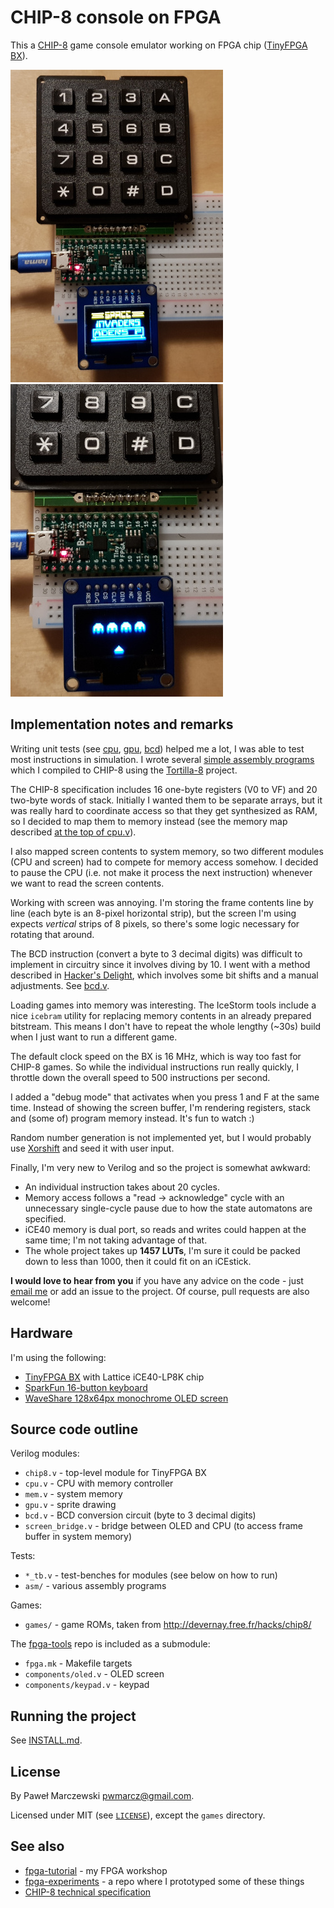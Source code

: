 # CHIP-8 console on FPGA

This a [CHIP-8](https://en.wikipedia.org/wiki/CHIP-8) game console emulator
working on FPGA chip ([TinyFPGA BX](https://www.crowdsupply.com/tinyfpga/tinyfpga-bx)).

![invaders](img/invaders-small.jpg)
![invaders2-small](img/invaders2-small.jpg)

## Implementation notes and remarks

Writing unit tests (see [cpu](cpu_tb.v), [gpu](gpu_tb.v), [bcd](bcd_tb.v)) helped me
a lot, I was able to test most instructions in simulation. I wrote several
[simple assembly programs](asm/) which I compiled to CHIP-8 using the
[Tortilla-8](https://github.com/aanunez/tortilla8) project.

The CHIP-8 specification includes 16 one-byte registers (V0 to VF) and 20
two-byte words of stack. Initially I wanted them to be separate arrays, but it
was really hard to coordinate access so that they get synthesized as RAM, so I
decided to map them to memory instead (see the memory map described [at the top
of cpu.v](cpu.v)).

I also mapped screen contents to system memory, so two different modules (CPU and
screen) had to compete for memory access somehow. I decided to pause the CPU
(i.e. not make it process the next instruction) whenever we want to read the
screen contents.

Working with screen was annoying. I'm storing the frame contents line by line
(each byte is an 8-pixel horizontal strip), but the screen I'm using expects
*vertical* strips of 8 pixels, so there's some logic necessary for rotating that
around.

The BCD instruction (convert a byte to 3 decimal digits) was difficult to
implement in circuitry since it involves diving by 10. I went with a method
described in [Hacker's Delight](http://www.hackersdelight.org/divcMore.pdf),
which involves some bit shifts and a manual adjustments. See [bcd.v](bcd.v).

Loading games into memory was interesting. The IceStorm tools include a nice
`icebram` utility for replacing memory contents in an already prepared
bitstream. This means I don't have to repeat the whole lengthy (~30s) build
when I just want to run a different game.

The default clock speed on the BX is 16 MHz, which is way too fast for CHIP-8
games. So while the individual instructions run really quickly, I throttle
down the overall speed to 500 instructions per second.

I added a "debug mode" that activates when you press 1 and F at the same
time. Instead of showing the screen buffer, I'm rendering registers, stack and
(some of) program memory instead. It's fun to watch :)

Random number generation is not implemented yet, but I would probably use
[Xorshift](https://en.wikipedia.org/wiki/Xorshift) and seed it with user input.

Finally, I'm very new to Verilog and so the project is somewhat awkward:

* An individual instruction takes about 20 cycles.
* Memory access follows a "read -> acknowledge" cycle with an unnecessary
  single-cycle pause due to how the state automatons are specified.
* iCE40 memory is dual port, so reads and writes could happen at the same time;
  I'm not taking advantage of that.
* The whole project takes up **1457 LUTs**, I'm sure it could be packed down to
  less than 1000, then it could fit on an iCEstick.

**I would love to hear from you** if you have any advice on the code - just
[email me](mailto:pwmarcz@gmail.com) or add an issue to the project. Of course,
pull requests are also welcome!

## Hardware

I'm using the following:

* [TinyFPGA BX](https://www.crowdsupply.com/tinyfpga/tinyfpga-bx) with Lattice iCE40-LP8K chip
* [SparkFun 16-button keyboard](https://www.sparkfun.com/products/14881)
* [WaveShare 128x64px monochrome OLED screen](https://www.waveshare.com/0.96inch-oled-b.htm)

## Source code outline

Verilog modules:

* `chip8.v` - top-level module for TinyFPGA BX
* `cpu.v` - CPU with memory controller
* `mem.v` - system memory
* `gpu.v` - sprite drawing
* `bcd.v` - BCD conversion circuit (byte to 3 decimal digits)
* `screen_bridge.v` - bridge between OLED and CPU (to access frame buffer in
  system memory)

Tests:

* `*_tb.v` - test-benches for modules (see below on how to run)
* `asm/` - various assembly programs

Games:

* `games/` - game ROMs, taken from http://devernay.free.fr/hacks/chip8/

The [fpga-tools](https://github.com/pwmarcz/fpga-tools/) repo is included as a
submodule:
* `fpga.mk` - Makefile targets
* `components/oled.v` - OLED screen
* `components/keypad.v` - keypad

## Running the project

See [INSTALL.md](INSTALL.md).

## License

By Paweł Marczewski <pwmarcz@gmail.com>.

Licensed under MIT (see [`LICENSE`](LICENSE)), except the `games` directory.

## See also

* [fpga-tutorial](https://github.com/pwmarcz/fpga-tutorial) - my FPGA workshop
* [fpga-experiments](https://github.com/pwmarcz/fpga-experiments) - a repo where I prototyped some of these things
* [CHIP-8 technical specification](http://devernay.free.fr/hacks/chip8/C8TECH10.HTM)
